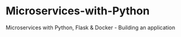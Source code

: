# Microservices-with-Python
Microservices with Python, Flask &amp; Docker - Building an application

